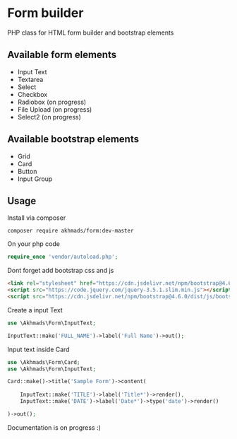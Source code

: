 # Form builder
PHP class for HTML form builder and bootstrap elements

## Available form elements
- Input Text
- Textarea
- Select
- Checkbox
- Radiobox (on progress)
- File Upload (on progress)
- Select2 (on progress)

## Available bootstrap elements
- Grid
- Card
- Button
- Input Group

## Usage

Install via composer

```
composer require akhmads/form:dev-master
```

On your php code

```php
require_once 'vendor/autoload.php';
```

Dont forget add bootstrap css and js

```html
<link rel="stylesheet" href="https://cdn.jsdelivr.net/npm/bootstrap@4.6.0/dist/css/bootstrap.min.css">
<script src="https://code.jquery.com/jquery-3.5.1.slim.min.js"></script>
<script src="https://cdn.jsdelivr.net/npm/bootstrap@4.6.0/dist/js/bootstrap.bundle.min.js"></script>
```

Create a input Text

```php
use \Akhmads\Form\InputText;

InputText::make('FULL_NAME')->label('Full Name')->out();
```

Input text inside Card

```php
use \Akhmads\Form\Card;
use \Akhmads\Form\InputText;

Card::make()->title('Sample Form')->content(
	
	InputText::make('TITLE')->label('Title*')->render(),
	InputText::make('DATE')->label('Date*')->type('date')->render()

)->out();
```

Documentation is on progress :)